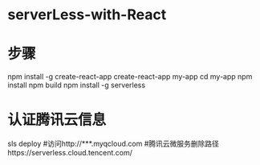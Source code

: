 # serverLess-with-React
# 步骤
npm install -g create-react-app
create-react-app my-app
cd my-app
npm install
npm build
npm install -g serverless
# 认证腾讯云信息
sls deploy
#访问http://***.myqcloud.com
#腾讯云微服务删除路径https://serverless.cloud.tencent.com/
